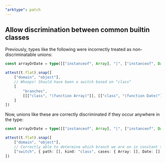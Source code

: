 ```yaml
---
"arktype": patch
---
```


## Allow discrimination between common builtin classes

Previously, types like the following were incorrectly treated as non-discriminatable unions:

```ts
const arrayOrDate = type([["instanceof", Array], "|", ["instanceof", Date]])

attest(t.flat).snap([
    ["domain", "object"],
    // Whoops! Should have been a switch based on "class"
    [
        "branches",
        [[["class", "(function Array)"]], [["class", "(function Date)"]]]
    ]
])
```

Now, unions like these are correctly discriminated if they occur anywhere in the type:

```ts
const arrayOrDate = type([["instanceof", Array], "|", ["instanceof", Date]])

attest(t.flat).snap([
    ["domain", "object"],
    // Correctly able to determine which branch we are on in constant time
    ["switch", { path: [], kind: "class", cases: { Array: [], Date: [] } }]
])
```
